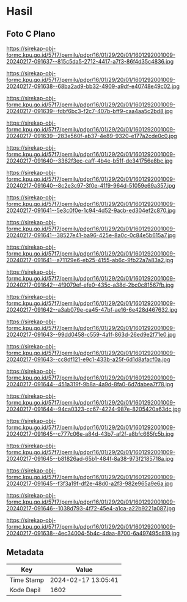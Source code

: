 # Hasil

## Foto C Plano

https://sirekap-obj-formc.kpu.go.id/57f7/pemilu/pdpr/16/01/29/20/01/1601292001009-20240217-091637--815c5da5-2712-4417-a7f3-86f4d35c4836.jpg

https://sirekap-obj-formc.kpu.go.id/57f7/pemilu/pdpr/16/01/29/20/01/1601292001009-20240217-091638--68ba2ad9-bb32-4909-a9df-e40748e49c02.jpg

https://sirekap-obj-formc.kpu.go.id/57f7/pemilu/pdpr/16/01/29/20/01/1601292001009-20240217-091639--fdbf6bc3-f2c7-407b-bff9-caa4aa5c2bd8.jpg

https://sirekap-obj-formc.kpu.go.id/57f7/pemilu/pdpr/16/01/29/20/01/1601292001009-20240217-091639--283e560f-ab37-4e89-9320-e177a2cde0c0.jpg

https://sirekap-obj-formc.kpu.go.id/57f7/pemilu/pdpr/16/01/29/20/01/1601292001009-20240217-091640--3362f3ec-caff-4b4e-b51f-de341756e8bc.jpg

https://sirekap-obj-formc.kpu.go.id/57f7/pemilu/pdpr/16/01/29/20/01/1601292001009-20240217-091640--8c2e3c97-3f0e-41f9-964d-51059e69a357.jpg

https://sirekap-obj-formc.kpu.go.id/57f7/pemilu/pdpr/16/01/29/20/01/1601292001009-20240217-091641--5e3c0f0e-1c94-4d52-9acb-ed304ef2c870.jpg

https://sirekap-obj-formc.kpu.go.id/57f7/pemilu/pdpr/16/01/29/20/01/1601292001009-20240217-091641--38527e41-ba96-425e-8a0c-0c84e5b615a7.jpg

https://sirekap-obj-formc.kpu.go.id/57f7/pemilu/pdpr/16/01/29/20/01/1601292001009-20240217-091641--a71129e6-eb25-4155-ab6c-9fb22a7a83a2.jpg

https://sirekap-obj-formc.kpu.go.id/57f7/pemilu/pdpr/16/01/29/20/01/1601292001009-20240217-091642--4f9079ef-efe0-435c-a38d-2bc0c81567fb.jpg

https://sirekap-obj-formc.kpu.go.id/57f7/pemilu/pdpr/16/01/29/20/01/1601292001009-20240217-091642--a3ab079e-ca45-47bf-ae16-6e428d467632.jpg

https://sirekap-obj-formc.kpu.go.id/57f7/pemilu/pdpr/16/01/29/20/01/1601292001009-20240217-091643--99dd0458-c559-4a1f-863d-26ed9e2f71e0.jpg

https://sirekap-obj-formc.kpu.go.id/57f7/pemilu/pdpr/16/01/29/20/01/1601292001009-20240217-091643--cc8df121-e9c1-433b-a25f-6d1d8afacf0a.jpg

https://sirekap-obj-formc.kpu.go.id/57f7/pemilu/pdpr/16/01/29/20/01/1601292001009-20240217-091644--451a319f-9b8a-4a9d-8fa0-6d7dabea7f78.jpg

https://sirekap-obj-formc.kpu.go.id/57f7/pemilu/pdpr/16/01/29/20/01/1601292001009-20240217-091644--94ca0323-cc67-4224-987e-8205420a63dc.jpg

https://sirekap-obj-formc.kpu.go.id/57f7/pemilu/pdpr/16/01/29/20/01/1601292001009-20240217-091645--c777c06e-a84d-43b7-af2f-a8bfc665fc5b.jpg

https://sirekap-obj-formc.kpu.go.id/57f7/pemilu/pdpr/16/01/29/20/01/1601292001009-20240217-091645--b81826ad-65b1-484f-8a38-973f2185718a.jpg

https://sirekap-obj-formc.kpu.go.id/57f7/pemilu/pdpr/16/01/29/20/01/1601292001009-20240217-091645--f3f3a19f-df2e-48d0-a2f3-982e965a9e6a.jpg

https://sirekap-obj-formc.kpu.go.id/57f7/pemilu/pdpr/16/01/29/20/01/1601292001009-20240217-091646--1038d793-4f72-45e4-a1ca-a22b9221a087.jpg

https://sirekap-obj-formc.kpu.go.id/57f7/pemilu/pdpr/16/01/29/20/01/1601292001009-20240217-091638--4ec34004-5b4c-4daa-8700-6a497495c819.jpg


## Metadata

| Key        | Value               |
| ---------- | ------------------- |
| Time Stamp | 2024-02-17 13:05:41 |
| Kode Dapil | 1602                |




